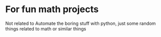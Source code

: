 # For fun math projects
Not related to Automate the boring stuff with python, just some random things related to math or similar things 
